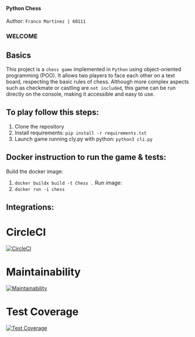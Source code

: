 #### Python Chess
Author: `Franco Martínez | 60111`

### WELCOME 

## Basics 
This project is a `chess game` implemented in `Python` using object-oriented programming (POO). It allows two players to face each other on a text board, respecting the basic rules of chess. Although more complex aspects such as checkmate or castling are `not included`, this game can be run directly on the console, making it accessible and easy to use.

## To play follow this steps: 
1. Clone the repository 
2. Install requirements: `pip install -r requirements.txt`
3. Launch game running cly.py with python: `python3 cli.py`

## Docker instruction to run the game & tests:
Build the docker image:
1. `docker buildx build -t Chess .`
Run image:
2. `docker run -i chess`

## Integrations:

# CircleCI
[![CircleCI](https://dl.circleci.com/status-badge/img/gh/um-computacion-tm/ajedrez-2024-framartinez24/tree/main.svg?style=svg)](https://dl.circleci.com/status-badge/redirect/gh/um-computacion-tm/ajedrez-2024-framartinez24/tree/main)

# Maintainability
[![Maintainability](https://api.codeclimate.com/v1/badges/83c1d6d27af740c3a7f7/maintainability)](https://codeclimate.com/github/um-computacion-tm/ajedrez-2024-framartinez24/maintainability)


# Test Coverage
[![Test Coverage](https://api.codeclimate.com/v1/badges/83c1d6d27af740c3a7f7/test_coverage)](https://codeclimate.com/github/um-computacion-tm/ajedrez-2024-framartinez24/test_coverage)